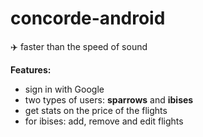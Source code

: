 # concorde-android
:airplane: faster than the speed of sound

**Features:**
- sign in with Google
- two types of users: **sparrows** and **ibises** 
- get stats on the price of the flights
- for ibises: add, remove and edit flights
